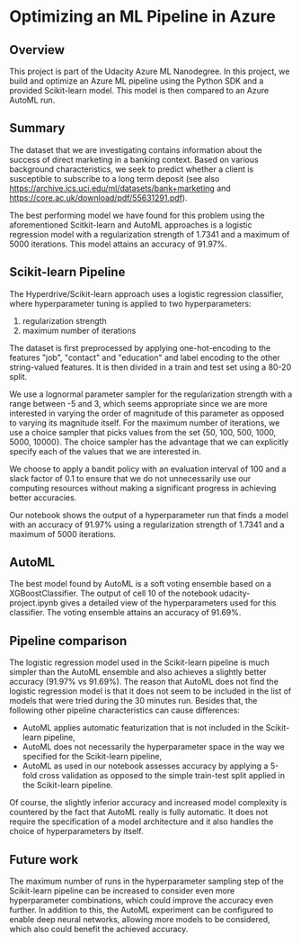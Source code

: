 # Optimizing an ML Pipeline in Azure

## Overview
This project is part of the Udacity Azure ML Nanodegree.
In this project, we build and optimize an Azure ML pipeline using the Python SDK and a provided Scikit-learn model.
This model is then compared to an Azure AutoML run.

## Summary
The dataset that we are investigating contains information about the success of direct marketing in a banking context. Based on various background characteristics, we seek to predict whether a client is susceptible to subscribe to a long term deposit (see also https://archive.ics.uci.edu/ml/datasets/bank+marketing and https://core.ac.uk/download/pdf/55631291.pdf).

The best performing model we have found for this problem using the aforementioned Scitkit-learn and AutoML approaches is a logistic regression model with a regularization strength of 1.7341 and a maximum of 5000 iterations. This model attains an accuracy of 91.97%.

## Scikit-learn Pipeline
The Hyperdrive/Scikit-learn approach uses a logistic regression classifier, where hyperparameter tuning is applied to two hyperparameters:
1. regularization strength
2. maximum number of iterations 

The dataset is first preprocessed by applying one-hot-encoding to the features "job", "contact" and "education" and label encoding to the other string-valued features. It is then divided in a train and test set using a 80-20 split.

We use a lognormal parameter sampler for the regularization strength with a range between -5 and 3, which seems appropriate since we are more interested in varying the order of magnitude of this parameter as opposed to varying its magnitude itself.  For the maximum number of iterations, we use a choice sampler that picks values from the set {50, 100, 500, 1000, 5000, 10000}. The choice sampler has the advantage that we can explicitly specify each of the values that we are interested in.

We choose to apply a bandit policy with an evaluation interval of 100 and a slack factor of 0.1 to ensure that we do not unnecessarily use our computing resources without making a significant progress in achieving better accuracies.

Our notebook shows the output of a hyperparameter run that finds a model with an accuracy of 91.97% using a regularization strength of 1.7341 and a maximum of 5000 iterations.


## AutoML
The best model found by AutoML is a soft voting ensemble based on a XGBoostClassifier. The output of cell 10 of the notebook udacity-project.ipynb gives a detailed view of the hyperparameters used for this classifier. The voting ensemble attains an accuracy of 91.69%.

## Pipeline comparison
The logistic regression model used in the Scikit-learn pipeline is much simpler than the AutoML ensemble and also achieves a slightly better accuracy (91.97% vs 91.69%). The reason that AutoML does not find the logistic regression model is that it does not seem to be included in the list of models that were tried during the 30 minutes run. Besides that, the following other pipeline characteristics can cause differences:
- AutoML applies automatic featurization that is not included in the Scikit-learn pipeline, 
- AutoML does not necessarily the hyperparameter space in the way we specified for the Scikit-learn pipeline, 
- AutoML as used in our notebook assesses accuracy by applying a 5-fold cross validation as opposed to the simple train-test split applied in the Scikit-learn pipeline.

Of course, the slightly inferior accuracy and increased model complexity is countered by the fact that AutoML really is fully automatic. It does not require the specification of a model architecture and it also handles the choice of hyperparameters by itself.


## Future work
The maximum number of runs in the hyperparameter sampling step of the Scikit-learn pipeline can be increased to consider even more hyperparameter combinations, which could improve the accuracy even further. In addition to this, the AutoML experiment can be configured to enable deep neural networks, allowing more models to be considered, which also could benefit the achieved accuracy.


